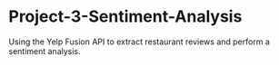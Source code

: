 # Project-3-Sentiment-Analysis
 Using the Yelp Fusion API to extract restaurant reviews and perform a sentiment analysis.
